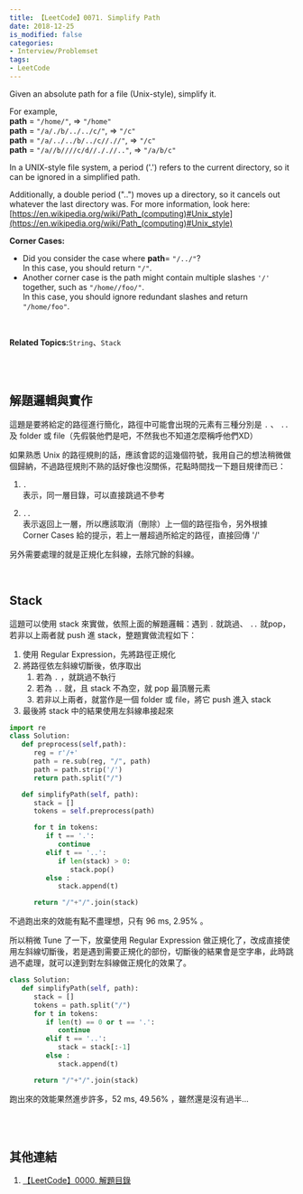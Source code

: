```yaml
---
title: 【LeetCode】0071. Simplify Path
date: 2018-12-25
is_modified: false
categories:
- Interview/Problemset
tags:
- LeetCode
--- 
```


Given an absolute path for a file (Unix-style), simplify it.
<!--more-->
For example,  
**path**  =  `"/home/"`, =>  `"/home"`  
**path**  =  `"/a/./b/../../c/"`, =>  `"/c"`  
**path**  =  `"/a/../../b/../c//.//"`, =>  `"/c"`  
**path**  =  `"/a//b////c/d//././/.."`, =>  `"/a/b/c"`
 
In a UNIX-style file system, a period ('.') refers to the current directory, so it can be ignored in a simplified path. 

Additionally, a double period ("..") moves up a directory, so it cancels out whatever the last directory was. For more information, look here: [https://en.wikipedia.org/wiki/Path_(computing)#Unix_style](https://en.wikipedia.org/wiki/Path_(computing)#Unix_style)
<br>

**Corner Cases:**
-   Did you consider the case where  **path**=  `"/../"`?  
    In this case, you should return  `"/"`.
-   Another corner case is the path might contain multiple slashes  `'/'`  together, such as  `"/home//foo/"`.  
    In this case, you should ignore redundant slashes and return  `"/home/foo"`.
  
<br>

**Related Topics:**`String`、`Stack`

<br><br>

## 解題邏輯與實作
這題是要將給定的路徑進行簡化，路徑中可能會出現的元素有三種分別是 `.` 、 `..` 及 folder 或 file（先假裝他們是吧，不然我也不知道怎麼稱呼他們XD）

如果熟悉 Unix 的路徑規則的話，應該會認的這幾個符號，我用自己的想法稍微做個歸納，不過路徑規則不熟的話好像也沒關係，花點時間找一下題目規律而已：
1. `.`   
    表示，同一層目錄，可以直接跳過不參考
    
2. `..`   
    表示返回上一層，所以應該取消（刪除）上一個的路徑指令，另外根據 Corner Cases 給的提示，若上一層超過所給定的路徑，直接回傳 '/' 

另外需要處理的就是正規化左斜線，去除冗餘的斜線。

<br>

## Stack
這題可以使用 stack 來實做，依照上面的解題邏輯：遇到 `.` 就跳過、 `..` 就pop，若非以上兩者就 push 進 stack，整題實做流程如下：

1. 使用 Regular Expression，先將路徑正規化
2. 將路徑依左斜線切斷後，依序取出
	1. 若為 `.` ，就跳過不執行
	2. 若為 `..` 就，且 stack 不為空，就 pop 最頂層元素
	3. 若非以上兩者，就當作是一個 folder 或 file，將它 push 進入 stack
3. 最後將 stack 中的結果使用左斜線串接起來 

```python
import re
class Solution:
   def preprocess(self,path):
      reg = r'/+'
      path = re.sub(reg, "/", path)
      path = path.strip('/')
      return path.split("/")

   def simplifyPath(self, path):
      stack = []
      tokens = self.preprocess(path)

      for t in tokens:
         if t == '.':
            continue
         elif t == '..':
            if len(stack) > 0:
               stack.pop()
         else :
            stack.append(t)

      return "/"+"/".join(stack)
```
不過跑出來的效能有點不盡理想，只有 96 ms,  2.95% 。
<br>

所以稍微 Tune 了一下，放棄使用 Regular Expression 做正規化了，改成直接使用左斜線切斷後，若是遇到需要正規化的部份，切斷後的結果會是空字串，此時跳過不處理，就可以達到對左斜線做正規化的效果了。

```python
class Solution:
   def simplifyPath(self, path):
      stack = []
      tokens = path.split("/")
      for t in tokens:
         if len(t) == 0 or t == '.':
            continue
         elif t == '..':
            stack = stack[:-1]
         else :
            stack.append(t)

      return "/"+"/".join(stack)
```
跑出來的效能果然進步許多，52 ms, 49.56% ，雖然還是沒有過半...

<br><br>

## 其他連結
1. [【LeetCode】0000. 解題目錄](/LeetCode-0000-Contents/)